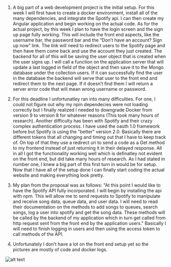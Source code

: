 1. A big part of a web development project is the initial setup. For this week I will first have to create a docker environment, install all of the many dependencies, and integrate the Spotify api. I can then create my Angular application and begin working on the actual code. As for the actual project, by this week I plan to have the login screen and the sign up page fully working. This will include the front end aspects, like the username bar, the password bar and the “Don’t have an account? Sign up now” link. The link will need to redirect users to the Spotify page and then have them come back and use the account they just created. The backend for all of this will be saving the user object that is created when the user signs up. I will call a function on the application server that will update a last logged in field of the object and then save it to the Mongo database under the collection users. If it can successfully find the user in the database the backend will serve that user to the front end and redirect them to the next page. If it doesn’t find them I will return a server error code that will mean wrong username or password.

2. For this deadline I unfortunatley ran into many difficulties. For one, I could not figure out why my npm dependecies were not loading correctly but I finally realized I needed to downgrade Docker from version 9 to version 8 for whatever reasons (This took many hours of research). Another difficulty has been with Spotify and their crazy complex authentication process. I have used the oauth 1.0 framework before but Spotify is using the "better" version 2.0. Basically there are different tokens that all changing and timing out that I have to keep track of. On top of that they use a redirect uri to send a code as a Get method to my frontend instead of just returning it in their delayed response. All in all I got the functionality working well which is definatley not evident on the front end, but did take many hours of research. As I had stated in number one, I knew a big part of this first turn in would be for setup. Now that I have all of the setup done I can finally start coding the actual website and making everything look pretty. 

3. My plan from the proposal was as follows: "At this point I would like to have the Spotify API fully incorporated. I will begin by installing the api with npm. This will allow me to send requests to Spotify to manipulate and receive song data, queue data, and user data. I will need to read their documentation on the methods to add songs to queues, search songs, log a user into spotify and get the song data. These methods will be called by the backend of my application which in turn get called from http request sent from the front end by the application users." Basically I will need to finish logging in users and then using the access token to call methods of the API. 

4. Unfortunately I don't have a lot on the front end setup yet so the pictures are mostly of code and docker logs.

![alt text](http://url/to/img.png)
